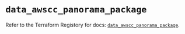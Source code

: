 # `data_awscc_panorama_package`

Refer to the Terraform Registory for docs: [`data_awscc_panorama_package`](https://registry.terraform.io/providers/hashicorp/awscc/0.70.0/docs/data-sources/panorama_package).
